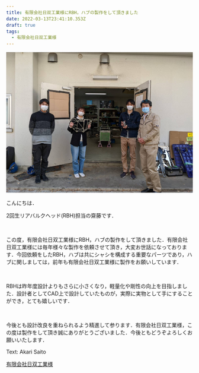 ```yaml
---
title: 有限会社日双工業様にRBH，ハブの製作をして頂きました
date: 2022-03-13T23:41:10.353Z
draft: true
tags:
  - 有限会社日双工業様
---
```

![](キャプチャ.png)

こんにちは． 

2回生リアバルクヘッド(RBH)担当の齋藤です． 

 

この度，有限会社日双工業様にRBH，ハブの製作をして頂きました．有限会社日双工業様には毎年様々な製作を依頼させて頂き，大変お世話になっております．今回依頼をしたRBH，ハブは共にシャシを構成する重要なパーツであり，ハブに関しましては，前年も有限会社日双工業様に製作をお願いしています． 

 

RBHは昨年度設計よりもさらに小さくなり，軽量化や剛性の向上を目指しました．設計者としてCAD上で設計していたものが，実際に実物として手にすることができ，とても嬉しいです． 

 

今後とも設計改良を重ねられるよう精進して参ります．有限会社日双工業様，この度は製作をして頂き誠にありがとうございました．今後ともどうぞよろしくお願いいたします． 

Text: Akari Saito



[有限会社日双工業様](https://www.nisso-k.co.jp/)